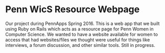 Penn WicS Resource Webpage
===
Our project during PennApps Spring 2016. This is a web app that we built using Ruby on Rails which acts as a resource page for Penn Women in Computer Science. We wanted to have a website available for women to access that had websites/files we thought were useful for things like interviews, a forum discussion, and other similar tools. Still in progress. 

